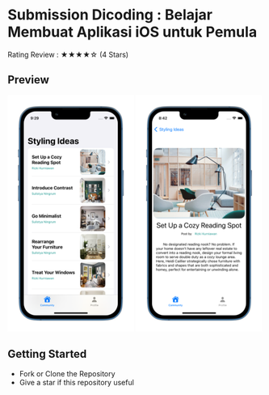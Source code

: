 # Submission Dicoding : Belajar Membuat Aplikasi iOS untuk Pemula

Rating Review : ★★★★☆ (4 Stars) 

## Preview
<p align="left"> 
<img src="https://github.com/rizkikurniaa/SubmissioniOSPemula/blob/master/Preview/ss-home.png" width="250"> <img src="https://github.com/rizkikurniaa/SubmissioniOSPemula/blob/master/Preview/ss-detail.png" width="250"> 

## Getting Started
- Fork or Clone the Repository
- Give a star if this repository useful
